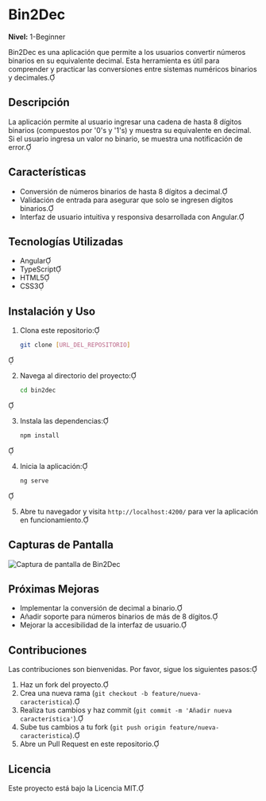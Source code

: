 # Bin2Dec

**Nivel:** 1-Beginner

Bin2Dec es una aplicación que permite a los usuarios convertir números binarios en su equivalente decimal. Esta herramienta es útil para comprender y practicar las conversiones entre sistemas numéricos binarios y decimales.

## Descripción

La aplicación permite al usuario ingresar una cadena de hasta 8 dígitos binarios (compuestos por '0's y '1's) y muestra su equivalente en decimal. Si el usuario ingresa un valor no binario, se muestra una notificación de error.

## Características

- Conversión de números binarios de hasta 8 dígitos a decimal.
- Validación de entrada para asegurar que solo se ingresen dígitos binarios.
- Interfaz de usuario intuitiva y responsiva desarrollada con Angular.

## Tecnologías Utilizadas

- Angular
- TypeScript
- HTML5
- CSS3

## Instalación y Uso

1. Clona este repositorio:

   ```bash
   git clone [URL_DEL_REPOSITORIO]
   ```



2. Navega al directorio del proyecto:

   ```bash
   cd bin2dec
   ```



3. Instala las dependencias:

   ```bash
   npm install
   ```



4. Inicia la aplicación:

   ```bash
   ng serve
   ```



5. Abre tu navegador y visita `http://localhost:4200/` para ver la aplicación en funcionamiento.

## Capturas de Pantalla

![Captura de pantalla de Bin2Dec](/images/mokup.png)

## Próximas Mejoras

- Implementar la conversión de decimal a binario.
- Añadir soporte para números binarios de más de 8 dígitos.
- Mejorar la accesibilidad de la interfaz de usuario.

## Contribuciones

Las contribuciones son bienvenidas. Por favor, sigue los siguientes pasos:

1. Haz un fork del proyecto.
2. Crea una nueva rama (`git checkout -b feature/nueva-caracteristica`).
3. Realiza tus cambios y haz commit (`git commit -m 'Añadir nueva característica'`).
4. Sube tus cambios a tu fork (`git push origin feature/nueva-caracteristica`).
5. Abre un Pull Request en este repositorio.

## Licencia

Este proyecto está bajo la Licencia MIT.